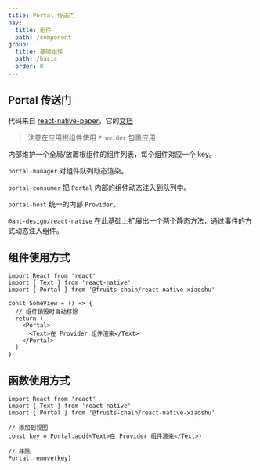 ```yaml
---
title: Portal 传送门
nav:
  title: 组件
  path: /component
group:
  title: 基础组件
  path: /basic
  order: 0
---
```


## Portal 传送门

代码来自 [react-native-paper](https://github.com/callstack/react-native-paper)，它的[文档](https://callstack.github.io/react-native-paper/portal.html)

> 注意在应用根组件使用 `Provider` 包裹应用

内部维护一个全局/放置根组件的组件列表，每个组件对应一个 key。

`portal-manager` 对组件队列动态渲染。

`portal-consumer` 把 `Portal` 内部的组件动态注入到队列中。

`portal-host` 统一的内部 `Provider`。

`@ant-design/react-native` 在此基础上扩展出一个两个静态方法，通过事件的方式动态注入组件。

## 组件使用方式

```tsx | pure
import React from 'react'
import { Text } from 'react-native'
import { Portal } from '@fruits-chain/react-native-xiaoshu'

const SomeView = () => {
  // 组件销毁时自动移除
  return (
    <Portal>
      <Text>在 Provider 组件渲染</Text>
    </Portal>
  )
}
```

## 函数使用方式

```tsx | pure
import React from 'react'
import { Text } from 'react-native'
import { Portal } from '@fruits-chain/react-native-xiaoshu'

// 添加到视图
const key = Portal.add(<Text>在 Provider 组件渲染</Text>)

// 移除
Portal.remove(key)
```
